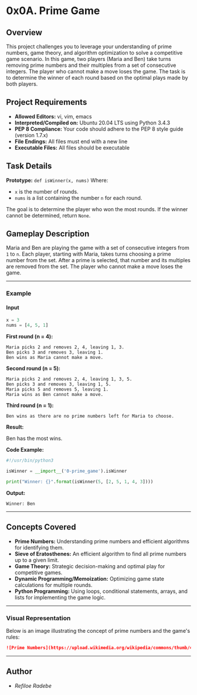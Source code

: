 
# 0x0A. Prime Game

## Overview

This project challenges you to leverage your understanding of prime numbers, game theory, and algorithm optimization to solve a competitive game scenario. In this game, two players (Maria and Ben) take turns removing prime numbers and their multiples from a set of consecutive integers. The player who cannot make a move loses the game. The task is to determine the winner of each round based on the optimal plays made by both players.

## Project Requirements

- **Allowed Editors:** vi, vim, emacs
- **Interpreted/Compiled on:** Ubuntu 20.04 LTS using Python 3.4.3
- **PEP 8 Compliance:** Your code should adhere to the PEP 8 style guide (version 1.7.x)
- **File Endings:** All files must end with a new line
- **Executable Files:** All files should be executable

## Task Details

**Prototype:**
`def isWinner(x, nums)`
Where:

- `x` is the number of rounds.
- `nums` is a list containing the number `n` for each round.

The goal is to determine the player who won the most rounds. If the winner cannot be determined, return `None`.

## Gameplay Description

Maria and Ben are playing the game with a set of consecutive integers from `1` to `n`. Each player, starting with Maria, takes turns choosing a prime number from the set. After a prime is selected, that number and its multiples are removed from the set. The player who cannot make a move loses the game.

---

### Example

#### Input

```python
x = 3
nums = [4, 5, 1]
```

**First round (n = 4):**

```text
Maria picks 2 and removes 2, 4, leaving 1, 3.
Ben picks 3 and removes 3, leaving 1.
Ben wins as Maria cannot make a move.
```

**Second round (n = 5):**

```text
Maria picks 2 and removes 2, 4, leaving 1, 3, 5.
Ben picks 3 and removes 3, leaving 1, 5.
Maria picks 5 and removes 5, leaving 1.
Maria wins as Ben cannot make a move.
```

**Third round (n = 1):**

```text
Ben wins as there are no prime numbers left for Maria to choose.
```

**Result:**

Ben has the most wins.

**Code Example:**

```python
#!/usr/bin/python3

isWinner = __import__('0-prime_game').isWinner

print("Winner: {}".format(isWinner(5, [2, 5, 1, 4, 3])))
```

**Output:**

`Winner: Ben`

---

## Concepts Covered

- **Prime Numbers:** Understanding prime numbers and efficient algorithms for identifying them.
- **Sieve of Eratosthenes:** An efficient algorithm to find all prime numbers up to a given limit.
- **Game Theory:** Strategic decision-making and optimal play for competitive games.
- **Dynamic Programming/Memoization:** Optimizing game state calculations for multiple rounds.
- **Python Programming:** Using loops, conditional statements, arrays, and lists for implementing the game logic.

---

### Visual Representation

Below is an image illustrating the concept of prime numbers and the game's rules:

```markdown
![Prime Numbers](https://upload.wikimedia.org/wikipedia/commons/thumb/4/4f/Prime_number_spiral_0_100.gif/500px-Prime_number_spiral_0_100.gif)
```

---

## Author

- _Refiloe Radebe_

